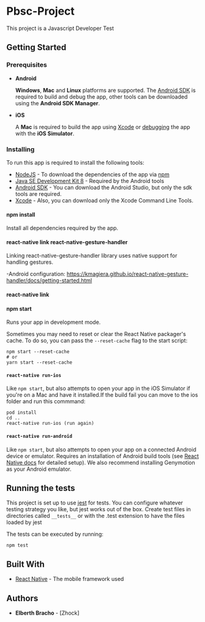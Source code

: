 # Pbsc-Project
This project is a Javascript Developer Test

## Getting Started

### Prerequisites

- **Android**

  **Windows**, **Mac** and **Linux** platforms are supported. The [Android SDK](https://es.wikipedia.org/wiki/Android_SDK) is required to build and debug the app, other tools can be downloaded using the **Android SDK Manager**.

- **iOS**

  A **Mac** is required to build the app using [Xcode](https://developer.apple.com/xcode/) or [debugging](https://facebook.github.io/react-native/docs/debugging.html) the app with the **iOS Simulator**.

### Installing

To run this app is required to install the following tools:

- [NodeJS](https://nodejs.org/) - To download the dependencies of the app via [npm](http://npmjs.com/)
- [Java SE Development Kit 8](http://www.oracle.com/technetwork/pt/java/javase/downloads/jdk8-downloads-2133151.html) - Required by the Android tools
- [Android SDK](https://developer.android.com/studio/) - You can download the Android Studio, but only the sdk tools are required.
- [Xcode](https://developer.apple.com/xcode/) - Also, you can download only the Xcode Command Line Tools.

#### npm install

Install all dependencies required by the app.

#### react-native link react-native-gesture-handler

Linking react-native-gesture-handler library uses native support for handling gestures.

-Android configuration: https://kmagiera.github.io/react-native-gesture-handler/docs/getting-started.html

#### react-native link 

#### npm start

Runs your app in development mode.

Sometimes you may need to reset or clear the React Native packager's cache. To do so, you can pass the `--reset-cache` flag to the start script:

```
npm start --reset-cache
# or
yarn start --reset-cache
```

#### `react-native run-ios`

Like `npm start`, but also attempts to open your app in the iOS Simulator if you're on a Mac and have it installed.If the build fail you can move to the ios folder and run this commmand:

```
pod install
cd ..
react-native run-ios (run again)
```

#### `react-native run-android`

Like `npm start`, but also attempts to open your app on a connected Android device or emulator. Requires an installation of Android build tools (see [React Native docs](https://facebook.github.io/react-native/docs/getting-started.html) for detailed setup). We also recommend installing Genymotion as your Android emulator.

## Running the tests

This project is set up to use [jest](https://github.com/facebook/jest) for tests. You can configure whatever testing strategy you like, but jest works out of the box. Create test files in directories called `__tests__` or with the .test extension to have the files loaded by jest

The tests can be executed by running:

```
npm test
```

## Built With

- [React Native](https://facebook.github.io/react-native/) - The mobile framework used

## Authors

- **Elberth Bracho** - [Zhock]
